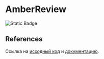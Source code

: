 # AmberReview

![Static Badge](https://img.shields.io/badge/Amber-blue)

## References

Ссылка на [исходный код](https://github.com/Ph0enixKM/Amber) и [документацию](https://docs.amber-lang.com).
